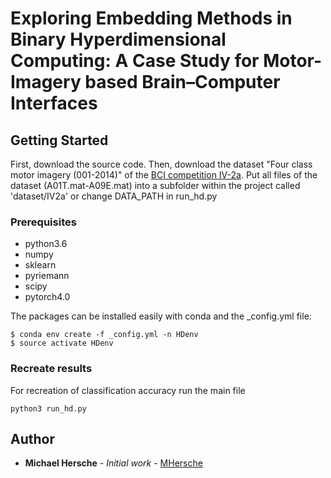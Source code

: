 # Exploring Embedding Methods in Binary Hyperdimensional Computing: A Case Study for Motor-Imagery based Brain–Computer Interfaces

## Getting Started

First, download the source code.
Then, download the dataset "Four class motor imagery (001-2014)" of the [BCI competition IV-2a](http://bnci-horizon-2020.eu/database/data-sets). Put all files of the dataset (A01T.mat-A09E.mat) into a subfolder within the project called 'dataset/IV2a' or change DATA_PATH in run_hd.py
### Prerequisites

- python3.6
- numpy
- sklearn
- pyriemann
- scipy
- pytorch4.0

The packages can be installed easily with conda and the _config.yml file: 
```
$ conda env create -f _config.yml -n HDenv
$ source activate HDenv 
```
### Recreate results
For recreation of classification accuracy run the main file 
```
python3 run_hd.py
```

## Author

* **Michael Hersche** - *Initial work* - [MHersche](https://github.com/MHersche)
